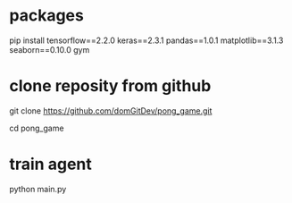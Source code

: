 # packages

pip install tensorflow==2.2.0 keras==2.3.1 pandas==1.0.1 matplotlib==3.1.3 seaborn==0.10.0 gym

# clone reposity from github

git clone https://github.com/domGitDev/pong_game.git

cd pong_game

# train agent

python main.py

